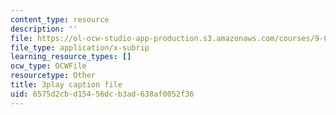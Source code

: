 ```yaml
---
content_type: resource
description: ''
file: https://ol-ocw-studio-app-production.s3.amazonaws.com/courses/9-04-sensory-systems-fall-2013/6575d2cbd15456dcb3ad638af0052f36_XTuXlXav78.vtt
file_type: application/x-subrip
learning_resource_types: []
ocw_type: OCWFile
resourcetype: Other
title: 3play caption file
uid: 6575d2cb-d154-56dc-b3ad-638af0052f36
---
```

